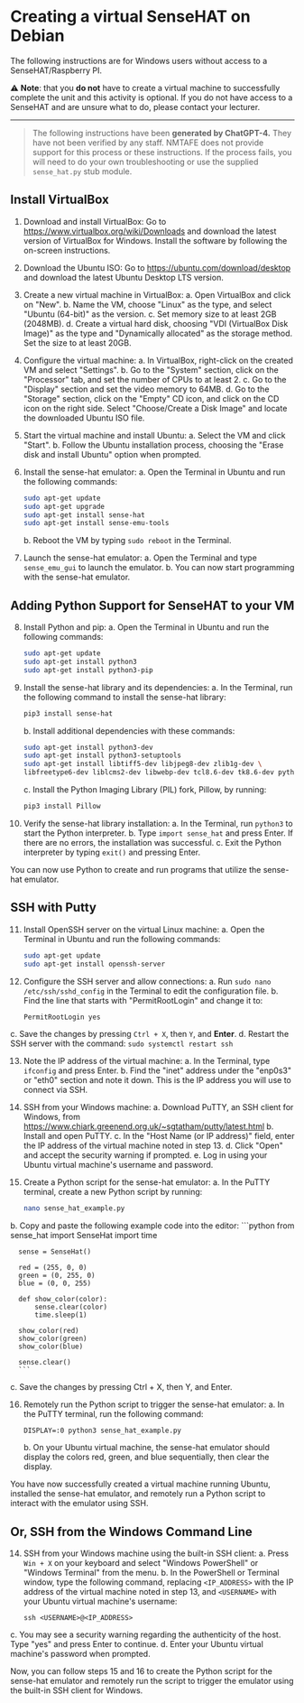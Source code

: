 # Creating a virtual SenseHAT on Debian
The following instructions are for Windows users without access to a SenseHAT/Raspberry PI.

⚠️ **Note**: that you **do not** have to create a virtual machine to successfully complete the unit and this activity is optional. If you do not have access to a SenseHAT and are unsure what to do, please contact your lecturer.

-------------
> The following instructions have  been **generated by ChatGPT-4.** They have not been verified by any staff. 
> NMTAFE does not provide support for this process or these instructions. If the process fails, you will need to do your own 
> troubleshooting or use the supplied `sense_hat.py` stub module. 


## Install VirtualBox

1. Download and install VirtualBox: Go to https://www.virtualbox.org/wiki/Downloads and download the latest version of VirtualBox for Windows. Install the software by following the on-screen instructions.

2. Download the Ubuntu ISO: Go to https://ubuntu.com/download/desktop and download the latest Ubuntu Desktop LTS version.

3. Create a new virtual machine in VirtualBox:
   a. Open VirtualBox and click on "New".
   b. Name the VM, choose "Linux" as the type, and select "Ubuntu (64-bit)" as the version.
   c. Set memory size to at least 2GB (2048MB).
   d. Create a virtual hard disk, choosing "VDI (VirtualBox Disk Image)" as the type and "Dynamically allocated" as the storage method. Set the size to at least 20GB.

4. Configure the virtual machine:
   a. In VirtualBox, right-click on the created VM and select "Settings".
   b. Go to the "System" section, click on the "Processor" tab, and set the number of CPUs to at least 2.
   c. Go to the "Display" section and set the video memory to 64MB.
   d. Go to the "Storage" section, click on the "Empty" CD icon, and click on the CD icon on the right side. Select "Choose/Create a Disk Image" and locate the downloaded Ubuntu ISO file.

5. Start the virtual machine and install Ubuntu:
   a. Select the VM and click "Start".
   b. Follow the Ubuntu installation process, choosing the "Erase disk and install Ubuntu" option when prompted.

6. Install the sense-hat emulator:
   a. Open the Terminal in Ubuntu and run the following commands:
      ```bash
      sudo apt-get update
      sudo apt-get upgrade
      sudo apt-get install sense-hat
      sudo apt-get install sense-emu-tools
      ```
   b. Reboot the VM by typing `sudo reboot` in the Terminal.

7. Launch the sense-hat emulator:
   a. Open the Terminal and type `sense_emu_gui` to launch the emulator.
   b. You can now start programming with the sense-hat emulator.

## Adding Python Support for SenseHAT to your VM

8. Install Python and pip:
   a. Open the Terminal in Ubuntu and run the following commands:
      ```bash
      sudo apt-get update
      sudo apt-get install python3
      sudo apt-get install python3-pip
      ```

9. Install the sense-hat library and its dependencies:
   a. In the Terminal, run the following command to install the sense-hat library:
      ```bash
      pip3 install sense-hat
      ```
   b. Install additional dependencies with these commands:
      
      ```bash
      sudo apt-get install python3-dev
      sudo apt-get install python3-setuptools
      sudo apt-get install libtiff5-dev libjpeg8-dev zlib1g-dev \
     libfreetype6-dev liblcms2-dev libwebp-dev tcl8.6-dev tk8.6-dev python3-tk
      ```

   c. Install the Python Imaging Library (PIL) fork, Pillow, by running:
      ```bash
      pip3 install Pillow
      ```

10. Verify the sense-hat library installation:
   a. In the Terminal, run `python3` to start the Python interpreter.
   b. Type `import sense_hat` and press Enter. If there are no errors, the installation was successful.
   c. Exit the Python interpreter by typing `exit()` and pressing Enter.

You can now use Python to create and run programs that utilize the sense-hat emulator.

## SSH with Putty

11. Install OpenSSH server on the virtual Linux machine:
   a. Open the Terminal in Ubuntu and run the following commands:
      ```bash
      sudo apt-get update
      sudo apt-get install openssh-server
      ```

12. Configure the SSH server and allow connections:
   a. Run `sudo nano /etc/ssh/sshd_config` in the Terminal to edit the configuration file.
   b. Find the line that starts with "PermitRootLogin" and change it to:
      ```bash
      PermitRootLogin yes
      ```
   c. Save the changes by pressing `Ctrl + X`, then `Y`, and **Enter**.
   d. Restart the SSH server with the command: `sudo systemctl restart ssh`

13. Note the IP address of the virtual machine:
   a. In the Terminal, type `ifconfig` and press Enter.
   b. Find the "inet" address under the "enp0s3" or "eth0" section and note it down. This is the IP address you will use to connect via SSH.

14. SSH from your Windows machine:
   a. Download PuTTY, an SSH client for Windows, from https://www.chiark.greenend.org.uk/~sgtatham/putty/latest.html
   b. Install and open PuTTY.
   c. In the "Host Name (or IP address)" field, enter the IP address of the virtual machine noted in step 13.
   d. Click "Open" and accept the security warning if prompted.
   e. Log in using your Ubuntu virtual machine's username and password.

15. Create a Python script for the sense-hat emulator:
   a. In the PuTTY terminal, create a new Python script by running:
      
      ```bash
      nano sense_hat_example.py
      ```
   b. Copy and paste the following example code into the editor:
      ```python
      from sense_hat import SenseHat
      import time

      sense = SenseHat()

      red = (255, 0, 0)
      green = (0, 255, 0)
      blue = (0, 0, 255)

      def show_color(color):
          sense.clear(color)
          time.sleep(1)

      show_color(red)
      show_color(green)
      show_color(blue)

      sense.clear()
      ```
   c. Save the changes by pressing Ctrl + X, then Y, and Enter.

16. Remotely run the Python script to trigger the sense-hat emulator:
    a. In the PuTTY terminal, run the following command:
      ```
      DISPLAY=:0 python3 sense_hat_example.py
      ```
     b. On your Ubuntu virtual machine, the sense-hat emulator should display the colors red, green, and blue sequentially, then clear the display.

You have now successfully created a virtual machine running Ubuntu, installed the sense-hat emulator, and remotely run a Python script to interact with the emulator using SSH.

## Or, SSH from the Windows Command Line

14. SSH from your Windows machine using the built-in SSH client:
   a. Press `Win + X` on your keyboard and select "Windows PowerShell" or "Windows Terminal" from the menu.
   b. In the PowerShell or Terminal window, type the following command, replacing `<IP_ADDRESS>` with the IP address of the virtual machine noted in step 13, and `<USERNAME>` with your Ubuntu virtual machine's username:
      ```
      ssh <USERNAME>@<IP_ADDRESS>
      ```
   c. You may see a security warning regarding the authenticity of the host. Type "yes" and press Enter to continue.
   d. Enter your Ubuntu virtual machine's password when prompted.

Now, you can follow steps 15 and 16 to create the Python script for the sense-hat emulator and remotely run the script to trigger the emulator using the built-in SSH client for Windows.
